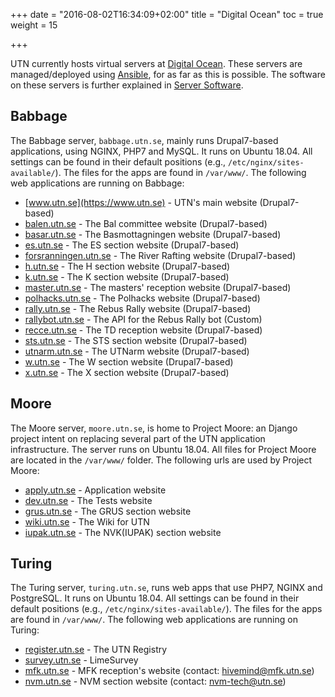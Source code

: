 +++
date = "2016-08-02T16:34:09+02:00"
title = "Digital Ocean"
toc = true
weight = 15

+++

UTN currently hosts virtual servers at [Digital
Ocean](https://www.digitalocean.com). These servers are managed/deployed using
[Ansible](/development_tools/ansible), for as far as this is possible. The
software on these servers is further explained in [Server
Software](/server_software).

## Babbage

The Babbage server, `babbage.utn.se`, mainly runs Drupal7-based applications, using
NGINX, PHP7 and MySQL. It runs on Ubuntu 18.04. All settings can be found in
their default positions (e.g., `/etc/nginx/sites-available/`). The files for the
apps are found in `/var/www/`. The following web applications are running on
Babbage:

- [www.utn.se](https://www.utn.se) - UTN's main website (Drupal7-based)
- [balen.utn.se](https://balen.utn.se) - The Bal committee website
(Drupal7-based)
- [basar.utn.se](https://basar.utn.se) - The Basmottagningen website
(Drupal7-based)
- [es.utn.se](https://es.utn.se) - The ES section website (Drupal7-based)
- [forsranningen.utn.se](https://forsranningen.utn.se) - The River Rafting
website (Drupal7-based)
- [h.utn.se](https://h.utn.se) - The H section website (Drupal7-based)
- [k.utn.se](https://k.utn.se) - The K section website (Drupal7-based)
- [master.utn.se](https://master.utn.se) - The masters' reception website
(Drupal7-based)
- [polhacks.utn.se](https://polhacks.utn.se) - The Polhacks website
(Drupal7-based)
- [rally.utn.se](https://rally.utn.se) - The Rebus Rally website
(Drupal7-based)
- [rallybot.utn.se](https://rallybot.utn.se) - The API for the Rebus Rally bot (Custom)
- [recce.utn.se](https://recce.utn.se) - The TD reception website
(Drupal7-based)
- [sts.utn.se](https://sts.utn.se) - The STS section website (Drupal7-based)
- [utnarm.utn.se](https://utnarm.utn.se) - The UTNarm website (Drupal7-based)
- [w.utn.se](https://w.utn.se) - The W section website (Drupal7-based)
- [x.utn.se](https://x.utn.se) - The X section website (Drupal7-based)

## Moore

The Moore server, `moore.utn.se`, is home to Project Moore: an Django project
intent on replacing several part of the UTN application infrastructure. The
server runs on Ubuntu 18.04. All files for Project Moore are located in the
`/var/www/` folder. The following urls are used by Project Moore:

- [apply.utn.se](https://apply.utn.se) - Application website
- [dev.utn.se](https://dev.utn.se) - The Tests website
- [grus.utn.se](https://grus.utn.se) - The GRUS section website
- [wiki.utn.se](https://wiki.utn.se) - The Wiki for UTN
- [iupak.utn.se](https://iupak.utn.se) - The NVK(IUPAK) section website

## Turing

The Turing server, `turing.utn.se`, runs web apps that use PHP7, NGINX and
PostgreSQL. It runs on Ubuntu 18.04. All settings can be found in their default
positions (e.g., `/etc/nginx/sites-available/`). The files for the apps are
found in `/var/www/`. The following web applications are running on Turing:

- [register.utn.se](https://register.utn.se) - The UTN Registry
- [survey.utn.se](https://survey.utn.se) - LimeSurvey
- [mfk.utn.se](https://mfk.utn.se) - MFK reception's website (contact:
[hivemind@mfk.utn.se](mailto:Hivemind@mfk.utn.se))
- [nvm.utn.se](https://nvm.utn.se) - NVM section website (contact:
[nvm-tech@utn.se](mailto:nvm-tech@utn.se))
